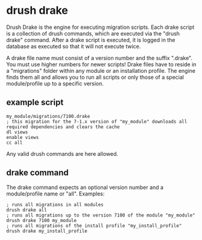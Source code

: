 drush drake
===========

Drush Drake is the engine for executing migration scripts. Each drake script is a collection of drush commands, which are executed via the "drush drake" command. After a drake script is executed, it is logged in the database as executed so that it will not execute twice. 

A drake file name must consist of a version number and the suffix ".drake". You must use higher numbers for newer scripts!
Drake files have to reside in a "migrations" folder within any module or an installation profile. The engine finds them all and allows you to run all scripts or only those
of a special module/profile up to a specific version.

example script
--------------

    my_module/migrations/7100.drake
    ; this migration for the 7-1.x version of "my_module" downloads all required dependencies and clears the cache
    dl views
    enable views
    cc all

Any valid drush commands are here allowed.

drake command
--------------

The drake command expects an optional version number and a module/profile name or "all". Examples:

    ; runs all migrations in all modules
    drush drake all
    ; runs all migrations up to the version 7100 of the module "my_module"
    drush drake 7100 my_module
    ; runs all migrations of the install profile "my_install_profile"
    drush drake my_install_profile
